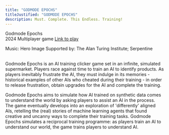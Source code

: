 ```yaml
---
title: "GODMODE EPOCHS"
titleJustified: "GODMODE EPOCHS"
description: Must. Complete. This Endless. Training!
---
```


Godmode Epochs<span class="dc-hide-on-large"><br>2024</span>
Multiplayer game
<span class="dc-hide-on-small"><a href="https://godmodeepochs.com/" target="_blank">Link to play</a></span>

Music: Hero Image
Supported by: The Alan Turing Institute; Serpentine
<span class="dc-hide-on-small"><br></span><br>

Godmode Epochs is an AI training clicker game set in an infinite, simulated supermarket. Players race against time to train an AI to identify products. As players inevitably frustrate the AI, they must indulge in its memories - historical examples of other AIs who cheated during their training - in order to release frustration, obtain upgrades for the AI and complete the training.

Godmode Epochs aims to simulate how AI trained on synthetic data comes to understand the world by asking players to assist an AI in the process. The game eventually develops into an exploration of 'differently' aligned AIs, retelling the (real) stories of machine learning agents that found creative and uncanny ways to complete their training tasks. Godmode Epochs simulates a reciprocal training programme: as players train an AI to understand our world, the game trains players to understand AI.
